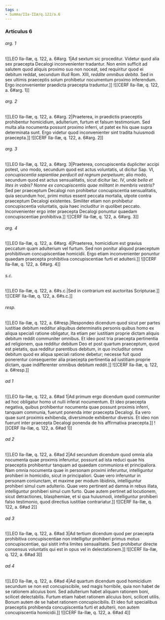 ```yaml
---
tags : 
- Summa/IIa-IIæ/q.122/a.6
---
```


### Articulus 6

###### arg. 1
![[LEO IIa-IIæ, q. 122, a. 6#arg. 1|Ad sextum sic proceditur. Videtur quod alia sex praecepta Decalogi inconvenienter tradantur. Non enim sufficit ad salutem quod aliquis proximo suo non noceat, sed requiritur quod ei debitum reddat, secundum illud Rom. XIII, *reddite omnibus debita*. Sed in sex ultimis praeceptis solum prohibetur nocumentum proximo inferendum. Ergo inconvenienter praedicta praecepta traduntur.]]
![[CERF IIa-IIæ, q. 122, a. 6#arg. 1]]

###### arg. 2
![[LEO IIa-IIæ, q. 122, a. 6#arg. 2|Praeterea, in praedictis praeceptis prohibentur homicidium, adulterium, furtum et falsum testimonium. Sed multa alia nocumenta possunt proximo inferri, ut patet ex his quae supra determinata sunt. Ergo videtur quod inconvenienter sint tradita huiusmodi praecepta.]]
![[CERF IIa-IIæ, q. 122, a. 6#arg. 2]]

###### arg. 3
![[LEO IIa-IIæ, q. 122, a. 6#arg. 3|Praeterea, concupiscentia dupliciter accipi potest, uno modo, secundum quod est actus voluntatis, ut dicitur Sap. VI, *concupiscentia sapientiae perducit ad regnum perpetuum*; alio modo, secundum quod est actus sensualitatis, sicut dicitur Iac. IV, *unde bella et lites in vobis? Nonne ex concupiscentiis quae militant in membris vestris?* Sed per praeceptum Decalogi non prohibetur concupiscentia sensualitatis, quia secundum hoc, primi motus essent peccata mortalia, utpote contra praeceptum Decalogi existentes. Similiter etiam non prohibetur concupiscentia voluntatis, quia haec includitur in quolibet peccato. Inconvenienter ergo inter praecepta Decalogi ponuntur quaedam concupiscentiae prohibitiva.]]
![[CERF IIa-IIæ, q. 122, a. 6#arg. 3]]

###### arg. 4
![[LEO IIa-IIæ, q. 122, a. 6#arg. 4|Praeterea, homicidium est gravius peccatum quam adulterium vel furtum. Sed non ponitur aliquod praeceptum prohibitivum concupiscentiae homicidii. Ergo etiam inconvenienter ponuntur quaedam praecepta prohibitiva concupiscentiae furti et adulterii.]]
![[CERF IIa-IIæ, q. 122, a. 6#arg. 4]]

###### s.c.
![[LEO IIa-IIæ, q. 122, a. 6#s.c.|Sed in contrarium est auctoritas Scripturae.]]
![[CERF IIa-IIæ, q. 122, a. 6#s.c.]]

###### resp.
![[LEO IIa-IIæ, q. 122, a. 6#resp.|Respondeo dicendum quod sicut per partes iustitiae debitum redditur aliquibus determinatis personis quibus homo ex aliqua speciali ratione obligatur, ita etiam per iustitiam proprie dictam aliquis debitum reddit communiter omnibus. Et ideo post tria praecepta pertinentia ad religionem, qua redditur debitum Deo et post quartum praeceptum, quod est pietatis, qua redditur parentibus debitum, in quo includitur omne debitum quod ex aliqua speciali ratione debetur; necesse fuit quod ponerentur consequenter alia praecepta pertinentia ad iustitiam proprie dictam, quae indifferenter omnibus debitum reddit.]]
![[CERF IIa-IIæ, q. 122, a. 6#resp.]]

###### ad 1
![[LEO IIa-IIæ, q. 122, a. 6#ad 1|Ad primum ergo dicendum quod communiter ad hoc obligatur homo ut nulli inferat nocumentum. Et ideo praecepta negativa, quibus prohibentur nocumenta quae possunt proximis inferri, tanquam communia, fuerunt ponenda inter praecepta Decalogi. Ea vero quae sunt proximis exhibenda, diversimode exhibentur diversis. Et ideo non fuerunt inter praecepta Decalogi ponenda de his affirmativa praecepta.]]
![[CERF IIa-IIæ, q. 122, a. 6#ad 1]]

###### ad 2
![[LEO IIa-IIæ, q. 122, a. 6#ad 2|Ad secundum dicendum quod omnia alia nocumenta quae proximis inferuntur, possunt ad ista reduci quae his praeceptis prohibentur tanquam ad quaedam communiora et principaliora. Nam omnia nocumenta quae in personam proximi inferuntur, intelliguntur prohiberi in homicidio, sicut in principaliori. Quae vero inferuntur in personam coniunctam, et maxime per modum libidinis, intelliguntur prohiberi simul cum adulterio. Quae vero pertinent ad damna in rebus illata, intelliguntur prohiberi simul cum furto. Quae autem pertinet ad locutionem, sicut detractiones, blasphemiae, et si qua huiusmodi, intelliguntur prohiberi falso testimonio, quod directius iustitiae contrariatur.]]
![[CERF IIa-IIæ, q. 122, a. 6#ad 2]]

###### ad 3
![[LEO IIa-IIæ, q. 122, a. 6#ad 3|Ad tertium dicendum quod per praecepta prohibitiva concupiscentiae non intelligitur prohiberi primus motus concupiscentiae, qui sistit infra limites sensualitatis. Sed prohibetur directe consensus voluntatis qui est in opus vel in delectationem.]]
![[CERF IIa-IIæ, q. 122, a. 6#ad 3]]

###### ad 4
![[LEO IIa-IIæ, q. 122, a. 6#ad 4|Ad quartum dicendum quod homicidium secundum se non est concupiscibile, sed magis horribile, quia non habet de se rationem alicuius boni. Sed adulterium habet aliquam rationem boni, scilicet delectabilis. Furtum etiam habet rationem alicuius boni, scilicet utilis. Bonum autem de se habet rationem concupiscibilis. Et ideo fuit specialibus praeceptis prohibenda concupiscentia furti et adulterii, non autem concupiscentia homicidii.]]
![[CERF IIa-IIæ, q. 122, a. 6#ad 4]]

